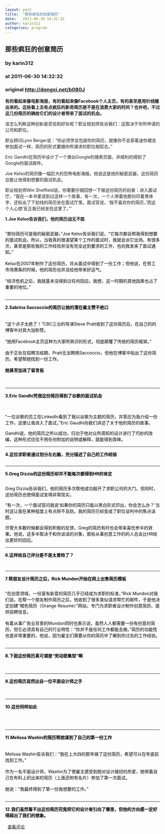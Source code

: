 ```yaml
---
layout: post
title:  "那些疯狂的创意简历"
date:   2011-06-30 14:32:32
author: karin312
categories: program
---
```


## 那些疯狂的创意简历
### by karin312
### at 2011-06-30 14:32:32
### original <http://dongxi.net/b080J>

<p><b>有的看起来像电影海报，有的看起来像Facebook个人主页，有的甚至是用针线缝出来的。这些看上去有点疯狂的新奇简历是不是在浪费大家的时间？也许吧，不过这几份简历的确给它们的设计者带来了面试的机会。</b></p>
<p>该怎么判断这种创新是否恰到好处呢？职业规划师告诉我们：这取决于你所申请的公司和职位。</p>
<p>职业顾问Lynn Berger说：“你必须学会包装你的简历，就像你不会穿着迷你裙去参加面试一样，简历的形式要跟你所谋求的职位相契合。”</p>
<p>Eric Gandhi在简历中设计了一个类似Google的搜索页面，并顺利的得到了Google的面试邮件。</p>
<p>Joe Kelso的简历像一幅巨大的恐怖电影海报。他说这是他的秘密武器，这份简历总能让他得到想要的面试机会。</p>
<p>职业规划师Win Sheffield说，你需要仔细回想一下做这份简历的初衷：进入面试厅。“我在一本书里读到过这样一个故事，有一次，一个人带着他那份印着黑体字、还标出了下划线的简历坐在面试厅里。面试官说，‘我不喜欢你的简历，’而这个人心想‘反正我已经坐在这里了。’”</p>
<p><strong>1.Joe Kelso告诉我们，他的简历战无不胜</strong></p>
<p><img border="0" alt="" src="http://dongxi.net/upload/attached/2011/06/30/112710_14621.jpg"></p>
<div style="border-bottom:medium none;text-align:left;border-left:medium none;background-color:transparent;color:#000000;overflow:hidden;border-top:medium none;border-right:medium none;text-decoration:none">“那份简历可是我的秘密武器，”Joe Kelso告诉我们说，“它每次都会帮我得到想要的面试机会。所以，当我真的很渴望某个工作的面试时，我就会派它出场。有很多次，甚至是那些我的工作经验并没有完全达到要求的工作，也向我发来了面试通知。”</div>
<div style="border-bottom:medium none;text-align:left;border-left:medium none;background-color:transparent;color:#000000;overflow:hidden;border-top:medium none;border-right:medium none;text-decoration:none"> </div>
<div style="border-bottom:medium none;text-align:left;border-left:medium none;background-color:transparent;color:#000000;overflow:hidden;border-top:medium none;border-right:medium none;text-decoration:none">Kelso在2007年制作了这份简历，并从面试中得到了一份工作；但他说，在劳工市场萧条的时候，他的简历也并没给他带来好运气。</div>
<div style="border-bottom:medium none;text-align:left;border-left:medium none;background-color:transparent;color:#000000;overflow:hidden;border-top:medium none;border-right:medium none;text-decoration:none"> </div>
<div style="border-bottom:medium none;text-align:left;border-left:medium none;background-color:transparent;color:#000000;overflow:hidden;border-top:medium none;border-right:medium none;text-decoration:none">“经济危机之后，我就基本没得到过任何回应。我想，这一时期的其他因素也占了重要的地位。”</div>
<div style="border-bottom:medium none;text-align:left;border-left:medium none;background-color:transparent;color:#000000;overflow:hidden;border-top:medium none;border-right:medium none;text-decoration:none"> </div>
<div style="border-bottom:medium none;text-align:left;border-left:medium none;background-color:transparent;color:#000000;overflow:hidden;border-top:medium none;border-right:medium none;text-decoration:none"><strong><hr>
2.Sabrina Saccoccio的简历让她的潜在雇主赞不绝口</strong></div>
<div style="border-bottom:medium none;text-align:left;border-left:medium none;background-color:transparent;color:#000000;overflow:hidden;border-top:medium none;border-right:medium none;text-decoration:none"> </div>
<div style="border-bottom:medium none;text-align:left;border-left:medium none;background-color:transparent;color:#000000;overflow:hidden;border-top:medium none;border-right:medium none;text-decoration:none"><img border="0" alt="" src="http://dongxi.net/upload/attached/2011/06/30/115046_64271.jpg"></div>
<div style="border-bottom:medium none;text-align:left;border-left:medium none;background-color:transparent;color:#000000;overflow:hidden;border-top:medium none;border-right:medium none;text-decoration:none"><div style="border-bottom:medium none;text-align:left;border-left:medium none;background-color:transparent;color:#000000;overflow:hidden;border-top:medium none;border-right:medium none;text-decoration:none"> </div>
<div style="border-bottom:medium none;text-align:left;border-left:medium none;background-color:transparent;color:#000000;overflow:hidden;border-top:medium none;border-right:medium none;text-decoration:none">“这个点子太绝了！”CBC三台的导演Steve Pratt收到了这份简历后，在自己的的博客中对其大加称赞。</div>
<div style="border-bottom:medium none;text-align:left;border-left:medium none;background-color:transparent;color:#000000;overflow:hidden;border-top:medium none;border-right:medium none;text-decoration:none"> </div>
<div style="border-bottom:medium none;text-align:left;border-left:medium none;background-color:transparent;color:#000000;overflow:hidden;border-top:medium none;border-right:medium none;text-decoration:none">“她用Facebook主页这种为大家所熟识的形式，彻底颠覆了传统的简历框架。”</div>
<div style="border-bottom:medium none;text-align:left;border-left:medium none;background-color:transparent;color:#000000;overflow:hidden;border-top:medium none;border-right:medium none;text-decoration:none"> </div>
<div style="border-bottom:medium none;text-align:left;border-left:medium none;background-color:transparent;color:#000000;overflow:hidden;border-top:medium none;border-right:medium none;text-decoration:none">由于正处在招聘冻结期，Pratt无法聘用Saccoccio，但他在博客中贴出了这份简历，希望帮她找到一份工作。</div>
<div style="border-bottom:medium none;text-align:left;border-left:medium none;background-color:transparent;color:#000000;overflow:hidden;border-top:medium none;border-right:medium none;text-decoration:none"> </div>
<div style="border-bottom:medium none;text-align:left;border-left:medium none;background-color:transparent;color:#000000;overflow:hidden;border-top:medium none;border-right:medium none;text-decoration:none"><strong>她甚至加进了留言板</strong></div>
<div style="border-bottom:medium none;text-align:left;border-left:medium none;background-color:transparent;color:#000000;overflow:hidden;border-top:medium none;border-right:medium none;text-decoration:none"> </div>
<div style="border-bottom:medium none;text-align:left;border-left:medium none;background-color:transparent;color:#000000;overflow:hidden;border-top:medium none;border-right:medium none;text-decoration:none"><img border="0" alt="" src="http://dongxi.net/upload/attached/2011/06/30/120748_43333.jpg"></div>
<div style="border-bottom:medium none;text-align:left;border-left:medium none;background-color:transparent;color:#000000;overflow:hidden;border-top:medium none;border-right:medium none;text-decoration:none"> </div>
<div style="border-bottom:medium none;text-align:left;border-left:medium none;background-color:transparent;color:#000000;overflow:hidden;border-top:medium none;border-right:medium none;text-decoration:none"><strong><hr>
3.Eric Gandhi凭借这份简历得到了谷歌的面试机会</strong></div>
<div style="border-bottom:medium none;text-align:left;border-left:medium none;background-color:transparent;color:#000000;overflow:hidden;border-top:medium none;border-right:medium none;text-decoration:none"> </div>
<div style="border-bottom:medium none;text-align:left;border-left:medium none;background-color:transparent;color:#000000;overflow:hidden;border-top:medium none;border-right:medium none;text-decoration:none"><img border="0" alt="" src="http://dongxi.net/upload/attached/2011/06/30/121156_98694.jpg"></div>
<div style="border-bottom:medium none;text-align:left;border-left:medium none;background-color:transparent;color:#000000;overflow:hidden;border-top:medium none;border-right:medium none;text-decoration:none"> </div>
<div style="border-bottom:medium none;text-align:left;border-left:medium none;background-color:transparent;color:#000000;overflow:hidden;border-top:medium none;border-right:medium none;text-decoration:none"><div style="border-bottom:medium none;text-align:left;border-left:medium none;background-color:transparent;color:#000000;overflow:hidden;border-top:medium none;border-right:medium none;text-decoration:none"><p>“一位谷歌的员工在LinkedIn看到了我以谷歌为主题的简历，并答应为我介绍一份工作，这便让我进入了面试，”Eric Gaudhi向我们讲述了关于他的简历的故事。</p>
<p>Gandhi说，他的简历之所以成功，归功于他对众所周知的设计进行了巧妙的改编，这种形式往往不用任何附加的说明或解释，就能得到青睐。</p>
<p></p>
<hr>
<strong>4.这位求职者通过划分左右脑，充分描述了自己的工作经验</strong><p></p>
<p><img border="0" alt="" src="http://dongxi.net/upload/attached/2011/06/30/122339_29160.jpg"></p>
<p></p>
<hr>
<strong>5.Greg Dizzia的这份简历却并不能每次都得到HR的肯定</strong><p></p>
<p><img border="0" alt="" src="http://dongxi.net/upload/attached/2011/06/30/122635_84354.jpg"></p>
<p>Greg Dizzia告诉我们，他的简历多次帮他成功敲开了求职公司的大门。但同时，这份简历也使得面试变得非常现实。</p>
<p>“有一次，一个面试官问我说‘如果你的简历只能以黑白形式印出，你会怎么办？’当时这让我在某种程度上有点猝不及防。我的简历已经变成了职位谈判中的焦点话题。</p>
<p>尽管大多数时候都会得到积极的反馈，Greg的简历有时也会带来喜忧参半的效果。他说，这多半取决于和你谈话的对象，那些从事创意工作的的人总会比HR给出更好的回应。</p>
<p></p>
<hr>
<strong>6.这样给自己评分是不是太冒险了？</strong><p></p>
<p><img border="0" alt="" src="http://dongxi.net/upload/attached/2011/06/30/124747_16456.jpg"></p>
</div>
</div>
<div style="border-bottom:medium none;text-align:left;border-left:medium none;background-color:transparent;color:#000000;overflow:hidden;border-top:medium none;border-right:medium none;text-decoration:none"><div style="border-bottom:medium none;text-align:left;border-left:medium none;background-color:transparent;color:#000000;overflow:hidden;border-top:medium none;border-right:medium none;text-decoration:none"><p></p>
<hr>
<strong>7.帮朋友设计简历之后，Rick Mundon开始在网上出售简历模板</strong><p></p>
<p><img border="0" alt="" src="http://dongxi.net/upload/attached/2011/06/30/125055_70586.jpg"></p>
</div>
</div>
<div style="border-bottom:medium none;text-align:left;border-left:medium none;background-color:transparent;color:#000000;overflow:hidden;border-top:medium none;border-right:medium none;text-decoration:none"><div style="border-bottom:medium none;text-align:left;border-left:medium none;background-color:transparent;color:#000000;overflow:hidden;border-top:medium none;border-right:medium none;text-decoration:none">“在创意领域，一份富有新意的简历几乎已经成为求职的标准，”Rick Mundon对我们说。在帮一个朋友制作简历之后，他收到了很多类似请求帮忙的邮件，于是他决定创建“橙色简历（Orange Resume）”网站，专门为求职者设计制作创意简历、提供招聘信息。</div>
<div style="border-bottom:medium none;text-align:left;border-left:medium none;background-color:transparent;color:#000000;overflow:hidden;border-top:medium none;border-right:medium none;text-decoration:none"> </div>
<div style="border-bottom:medium none;text-align:left;border-left:medium none;background-color:transparent;color:#000000;overflow:hidden;border-top:medium none;border-right:medium none;text-decoration:none">有着从事广告业背景的Mundon同时也表示说，虽然人人都需要一份有创意的简历，但它必须具有自己的行业特性：“你并不是任何工作都能去做。”简历的功能性也是非常重要的，他说，因为雇主们需要从你的简历中了解到你过去的工作经验。</div>
<div style="border-bottom:medium none;text-align:left;border-left:medium none;background-color:transparent;color:#000000;overflow:hidden;border-top:medium none;border-right:medium none;text-decoration:none"> </div>
<div style="border-bottom:medium none;text-align:left;border-left:medium none;background-color:transparent;color:#000000;overflow:hidden;border-top:medium none;border-right:medium none;text-decoration:none"><strong><hr>
8.下面这份简历真可谓是“劳动密集型”啊</strong></div>
<div style="border-bottom:medium none;text-align:left;border-left:medium none;background-color:transparent;color:#000000;overflow:hidden;border-top:medium none;border-right:medium none;text-decoration:none"> </div>
<div style="border-bottom:medium none;text-align:left;border-left:medium none;background-color:transparent;color:#000000;overflow:hidden;border-top:medium none;border-right:medium none;text-decoration:none"><img border="0" alt="" src="http://dongxi.net/upload/attached/2011/06/30/140210_19038.jpg"></div>
<div style="border-bottom:medium none;text-align:left;border-left:medium none;background-color:transparent;color:#000000;overflow:hidden;border-top:medium none;border-right:medium none;text-decoration:none"> </div>
<div style="border-bottom:medium none;text-align:left;border-left:medium none;background-color:transparent;color:#000000;overflow:hidden;border-top:medium none;border-right:medium none;text-decoration:none"><strong><hr>
9.这份简历显然出自一位平面设计师之手</strong></div>
<div style="border-bottom:medium none;text-align:left;border-left:medium none;background-color:transparent;color:#000000;overflow:hidden;border-top:medium none;border-right:medium none;text-decoration:none"> </div>
<div style="border-bottom:medium none;text-align:left;border-left:medium none;background-color:transparent;color:#000000;overflow:hidden;border-top:medium none;border-right:medium none;text-decoration:none"><img border="0" alt="" src="http://dongxi.net/upload/attached/2011/06/30/140546_51443.jpg"></div>
<div style="border-bottom:medium none;text-align:left;border-left:medium none;background-color:transparent;color:#000000;overflow:hidden;border-top:medium none;border-right:medium none;text-decoration:none"> </div>
<div style="border-bottom:medium none;text-align:left;border-left:medium none;background-color:transparent;color:#000000;overflow:hidden;border-top:medium none;border-right:medium none;text-decoration:none"><strong><hr>
10.这份同样如此</strong></div>
<div style="border-bottom:medium none;text-align:left;border-left:medium none;background-color:transparent;color:#000000;overflow:hidden;border-top:medium none;border-right:medium none;text-decoration:none"> </div>
<div style="border-bottom:medium none;text-align:left;border-left:medium none;background-color:transparent;color:#000000;overflow:hidden;border-top:medium none;border-right:medium none;text-decoration:none"><img src="http://www.dongxi.net/upload/attached/2011/06/30/155837_67456.jpg" alt="" border="0"></div>
<div style="border-bottom:medium none;text-align:left;border-left:medium none;background-color:transparent;color:#000000;overflow:hidden;border-top:medium none;border-right:medium none;text-decoration:none"> </div>
<div style="border-bottom:medium none;text-align:left;border-left:medium none;background-color:transparent;color:#000000;overflow:hidden;border-top:medium none;border-right:medium none;text-decoration:none"> </div>
<div style="border-bottom:medium none;text-align:left;border-left:medium none;background-color:transparent;color:#000000;overflow:hidden;border-top:medium none;border-right:medium none;text-decoration:none"><strong><hr>
11.Melissa Washin的简历帮她谋到了自己的第一份工作</strong></div>
<div style="border-bottom:medium none;text-align:left;border-left:medium none;background-color:transparent;color:#000000;overflow:hidden;border-top:medium none;border-right:medium none;text-decoration:none"> </div>
<div style="border-bottom:medium none;text-align:left;border-left:medium none;background-color:transparent;color:#000000;overflow:hidden;border-top:medium none;border-right:medium none;text-decoration:none"><img src="http://www.dongxi.net/upload/attached/2011/06/30/155904_64365.jpg" alt="" border="0"></div>
<div style="border-bottom:medium none;text-align:left;border-left:medium none;background-color:transparent;color:#000000;overflow:hidden;border-top:medium none;border-right:medium none;text-decoration:none"> </div>
<div style="border-bottom:medium none;text-align:left;border-left:medium none;background-color:transparent;color:#000000;overflow:hidden;border-top:medium none;border-right:medium none;text-decoration:none">Melissa Washin告诉我们：“我在上大四的那年做了这份简历，希望可以在年底前找到工作。”</div>
<div style="border-bottom:medium none;text-align:left;border-left:medium none;background-color:transparent;color:#000000;overflow:hidden;border-top:medium none;border-right:medium none;text-decoration:none"> </div>
<div style="border-bottom:medium none;text-align:left;border-left:medium none;background-color:transparent;color:#000000;overflow:hidden;border-top:medium none;border-right:medium none;text-decoration:none">作为一名平面设计师，Washin为了使雇主感受到她对设计缝纫的热爱，她带着自己在布料上织出来的简历（上面还附有名片）参加了第一次面试。</div>
<div style="border-bottom:medium none;text-align:left;border-left:medium none;background-color:transparent;color:#000000;overflow:hidden;border-top:medium none;border-right:medium none;text-decoration:none"> </div>
<div style="border-bottom:medium none;text-align:left;border-left:medium none;background-color:transparent;color:#000000;overflow:hidden;border-top:medium none;border-right:medium none;text-decoration:none">她说：“我最终得到了第一份我想要的工作。”</div>
<div style="border-bottom:medium none;text-align:left;border-left:medium none;background-color:transparent;color:#000000;overflow:hidden;border-top:medium none;border-right:medium none;text-decoration:none"> </div>
<div style="border-bottom:medium none;text-align:left;border-left:medium none;background-color:transparent;color:#000000;overflow:hidden;border-top:medium none;border-right:medium none;text-decoration:none"><strong><hr>
12.我们虽然看不出这份简历究竟把它的设计者引向了哪里，但他的方向感一定好得超出了我们的想象。</strong></div>
<div style="border-bottom:medium none;text-align:left;border-left:medium none;background-color:transparent;color:#000000;overflow:hidden;border-top:medium none;border-right:medium none;text-decoration:none"> </div>
<div style="border-bottom:medium none;text-align:left;border-left:medium none;background-color:transparent;color:#000000;overflow:hidden;border-top:medium none;border-right:medium none;text-decoration:none"><img border="0" alt="" src="http://dongxi.net/upload/attached/2011/06/30/142026_55789.jpg"></div>
</div>
</div>
  <a href="http://dongxi.net/b080J#bshare_buttons">查看评论</a>